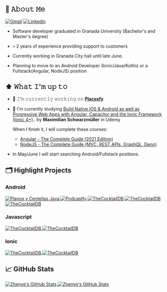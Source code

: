 ## :book: 𝙰𝚋𝚘𝚞𝚝 𝙼𝚎

[![Gmail](https://img.shields.io/badge/Gmail-D14836?style=for-the-badge&logo=gmail&logoColor=white)](acasadoquijada@gmail.com)
[![Linkedin](https://img.shields.io/badge/LinkedIn-0077B5?style=for-the-badge&logo=linkedin&logoColor=white)](https://www.linkedin.com/in/alejandro-casado-quijada/)

* Software developer graduated in Granada University (Bachelor's and Master's degree)

* `>` 2 years of experience providing support to customers

* Currently working in Granada City hall until late June.

* Planning to move to an Android Developer (Ionic/Java/Kotlin) or a Fullstack(Angular, NodeJS) position
## ⬆ 𝚆𝚑𝚊𝚝 𝙸'𝚖 𝚞𝚙 𝚝𝚘

- 🔨 𝙸’𝚖 𝚌𝚞𝚛𝚛𝚎𝚗𝚝𝚕𝚢 𝚠𝚘𝚛𝚔𝚒𝚗𝚐 𝚘𝚗 [**Placesfy**](https://github.com/acasadoquijada/placesfy)

- 🎯 I'm currently studying [Build Native iOS & Android as well as Progressive Web Apps with Angular, Capacitor and the Ionic Framework (Ionic 4+)](https://www.udemy.com/course/ionic-2-the-practical-guide-to-building-ios-android-apps/).. by **Maximilian Schwarzmüller** in Udemy
    
    When I finish it, I will complete these courses:
    - [Angular - The Complete Guide (2021 Edition)](https://www.udemy.com/course/the-complete-guide-to-angular-2/)
    - [NodeJS - The Complete Guide (MVC, REST APIs, GraphQL, Deno)](https://www.udemy.com/course/nodejs-the-complete-guide/)

* In May/June I will start searching Android/Fullstack positions.

## 🗂️ Highlight Projects

### Android

<a href="https://github.com/acasadoquijada/planos-y-centellas-java">
  <img align="center" src="https://github-readme-stats.vercel.app/api/pin/?username=acasadoquijada&repo=planos-y-centellas-java&show_icons=true&line_height=27&title_color=6aa6f8&text_color=8a919a&icon_color=6aa6f8&bg_color=0e1116" alt="Planos y Centellas Java" />
</a>

<a href="https://github.com/acasadoquijada/podcastfy">
  <img align="center" src="https://github-readme-stats.vercel.app/api/pin/?username=acasadoquijada&repo=Capstone-Project&show_icons=true&line_height=27&title_color=6aa6f8&text_color=8a919a&icon_color=6aa6f8&bg_color=0e1116" alt="Podcastfy" />
</a>


<a href="https://github.com/acasadoquijada/TheCocktailDB">
  <img align="center" src="https://github-readme-stats.vercel.app/api/pin/?username=acasadoquijada&repo=TheCocktailDB&show_icons=true&line_height=27&title_color=6aa6f8&text_color=8a919a&icon_color=6aa6f8&bg_color=0e1116" alt="TheCocktailDB" />
</a>

<a href="https://github.com/acasadoquijada/movie-catalog">
  <img align="center" src="https://github-readme-stats.vercel.app/api/pin/?username=acasadoquijada&repo=movie-catalog&show_icons=true&line_height=27&title_color=6aa6f8&text_color=8a919a&icon_color=6aa6f8&bg_color=0e1116" alt="TheCocktailDB" />
</a>

<a href="https://github.com/acasadoquijada/planos-y-centellas-kotlin">
  <img align="center" src="https://github-readme-stats.vercel.app/api/pin/?username=acasadoquijada&repo=planos-y-centellas-kotlin&show_icons=true&line_height=27&title_color=6aa6f8&text_color=8a919a&icon_color=6aa6f8&bg_color=0e1116" alt="TheCocktailDB" />
</a>

### Javascript

<a href="https://github.com/acasadoquijada/vet-appointment-manager">
  <img align="center" src="https://github-readme-stats.vercel.app/api/pin/?username=acasadoquijada&repo=vet-appointment-manager&show_icons=true&line_height=27&title_color=6aa6f8&text_color=8a919a&icon_color=6aa6f8&bg_color=0e1116" alt="TheCocktailDB" />
</a>

<a href="https://github.com/acasadoquijada/Loan-Calculator">
  <img align="center" src="https://github-readme-stats.vercel.app/api/pin/?username=acasadoquijada&repo=Loan-Calculator&show_icons=true&line_height=27&title_color=6aa6f8&text_color=8a919a&icon_color=6aa6f8&bg_color=0e1116" alt="TheCocktailDB" />
</a>

### Ionic

<a href="https://github.com/acasadoquijada/My-Courses">
  <img align="center" src="https://github-readme-stats.vercel.app/api/pin/?username=acasadoquijada&repo=My-Courses&show_icons=true&line_height=27&title_color=6aa6f8&text_color=8a919a&icon_color=6aa6f8&bg_color=0e1116" alt="TheCocktailDB" />
</a>

<a href="https://github.com/acasadoquijada/placesfy">
  <img align="center" src="https://github-readme-stats.vercel.app/api/pin/?username=acasadoquijada&repo=placesfy&show_icons=true&line_height=27&title_color=6aa6f8&text_color=8a919a&icon_color=6aa6f8&bg_color=0e1116" alt="TheCocktailDB" />
</a>

## &#x1f4c8; GitHub Stats

<a href="https://github.com/acasadoquijada/acasadoquijada">
  <img align="center" src="https://github-readme-stats.vercel.app/api/top-langs/?username=acasadoquijada&hide=c%2B%2B,c,html&title_color=6aa6f8&text_color=8a919a&icon_color=6aa6f8&bg_color=0e1116" alt="Zhenye's GitHub Stats" />
</a> <a href="https://github.com/acasadoquijada/acasadoquijada">
  <img align="center" src="https://github-readme-stats.vercel.app/api?username=acasadoquijada&show_icons=true&line_height=27&count_private=true&title_color=6aa6f8&text_color=8a919a&icon_color=6aa6f8&bg_color=0e1116" alt="Zhenye's GitHub Stats" />
</a>
</div>